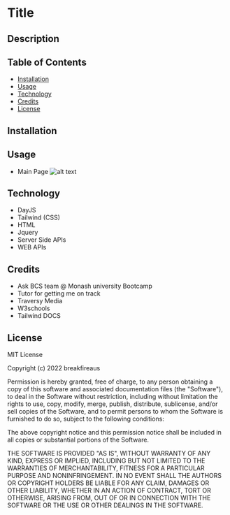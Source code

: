 # Title

## Description



## Table of Contents

- [Installation](#installation)
- [Usage](#usage)
- [Technology](#Technology)
- [Credits](#credits)
- [License](#license)

## Installation



## Usage
- Main Page
![alt text](assets/images/Screenshot-1.jpg)

## Technology

- DayJS
- Tailwind (CSS)
- HTML
- Jquery
- Server Side APIs
- WEB APIs

## Credits

- Ask BCS team @ Monash university Bootcamp
- Tutor for getting me on track
- Traversy Media
- W3schools
- Tailwind DOCS



## License

MIT License

Copyright (c) 2022 breakfireaus

Permission is hereby granted, free of charge, to any person obtaining a copy
of this software and associated documentation files (the "Software"), to deal
in the Software without restriction, including without limitation the rights
to use, copy, modify, merge, publish, distribute, sublicense, and/or sell
copies of the Software, and to permit persons to whom the Software is
furnished to do so, subject to the following conditions:

The above copyright notice and this permission notice shall be included in all
copies or substantial portions of the Software.

THE SOFTWARE IS PROVIDED "AS IS", WITHOUT WARRANTY OF ANY KIND, EXPRESS OR
IMPLIED, INCLUDING BUT NOT LIMITED TO THE WARRANTIES OF MERCHANTABILITY,
FITNESS FOR A PARTICULAR PURPOSE AND NONINFRINGEMENT. IN NO EVENT SHALL THE
AUTHORS OR COPYRIGHT HOLDERS BE LIABLE FOR ANY CLAIM, DAMAGES OR OTHER
LIABILITY, WHETHER IN AN ACTION OF CONTRACT, TORT OR OTHERWISE, ARISING FROM,
OUT OF OR IN CONNECTION WITH THE SOFTWARE OR THE USE OR OTHER DEALINGS IN THE
SOFTWARE.

